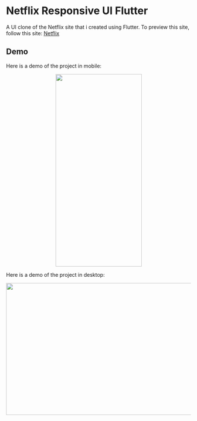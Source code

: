 # Netflix Responsive UI Flutter

A UI clone of the Netflix site that i created using Flutter.
To preview this site, follow this site: [Netflix](https://netflixui-demo-fady-zarif-com.preview-domain.com/)

## Demo


Here is a demo of the project in mobile:

<p align="center">
  <img width="235" height="525" src="assets/mobile_demo.gif">
</p>


Here is a demo of the project in desktop:

<p align="center">
  <img width="640" height="360" src="assets/desktop_demo.gif">

</p>


